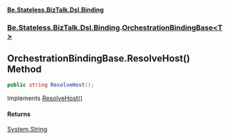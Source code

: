 #### [Be.Stateless.BizTalk.Dsl.Binding](README.md 'README')
### [Be.Stateless.BizTalk.Dsl.Binding](Be.Stateless.BizTalk.Dsl.Binding.md 'Be.Stateless.BizTalk.Dsl.Binding').[OrchestrationBindingBase&lt;T&gt;](OrchestrationBindingBase_T_.md 'Be.Stateless.BizTalk.Dsl.Binding.OrchestrationBindingBase<T>')

## OrchestrationBindingBase<T>.ResolveHost() Method

```csharp
public string ResolveHost();
```

Implements [ResolveHost()](ISupportHostResolution.ResolveHost().md 'Be.Stateless.BizTalk.Dsl.Binding.Convention.ISupportHostResolution.ResolveHost()')

#### Returns
[System.String](https://docs.microsoft.com/en-us/dotnet/api/System.String 'System.String')